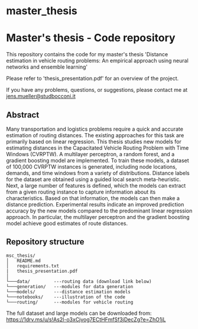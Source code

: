 # master_thesis

# Master's thesis - Code repository

This repository contains the code for my master's thesis 'Distance estimation in vehicle routing problems: An empirical approach using neural networks and ensemble learning'

Please refer to 'thesis_presentation.pdf' for an overview of the project.

If you have any problems, questions, or suggestions, please contact me at jens.mueller@studbocconi.it


## Abstract

Many transportation and logistics problems require a quick and accurate estimation of routing distances. 
The existing approaches for this task are primarily based on linear regression. 
This thesis studies new models for estimating distances in the Capacitated Vehicle Routing Problem with Time Windows (CVRPTW). 
A multilayer perceptron, a random forest, and a gradient boosting model are implemented. 
To train these models, a dataset of 100,000 CVRPTW instances is generated, including node locations, demands, and time windows from a variety of distributions. 
Distance labels for the dataset are obtained using a guided local search meta-heuristic. 
Next, a large number of features is defined, which the models can extract from a given routing instance to capture information about its characteristics. 
Based on that information, the models can then make a distance prediction. 
Experimental results indicate an improved prediction accuracy by the new models compared to the predominant linear regression approach. 
In particular, the multilayer perceptron and the gradient boosting model achieve good estimates of route distances.


## Repository structure

```
msc_thesis/
│   README.md
│   requirements.txt
|   thesis_presentation.pdf
│
└───data/         ---routing data (download link below)
└───generation/   ---modules for data generation
└───models/       ---distance estimation models
└───notebooks/    ---illustration of the code
└───routing/      ---modules for vehicle routing
```

The full dataset and large models can be downloaded from: 
https://1drv.ms/u/s!As2l-o3xCjvog7ECtHFmfSf3jDecZg?e=ZhO1jL
